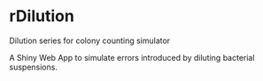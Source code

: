 # rDilution
Dilution series for colony counting simulator

A Shiny Web App to simulate errors introduced by diluting bacterial suspensions.
